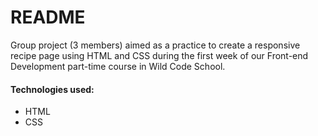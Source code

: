 # README

Group project (3 members) aimed as a practice to create a responsive recipe page using HTML and CSS during the first week of our Front-end Development part-time course in Wild Code School.

#### Technologies used:
- HTML
- CSS
